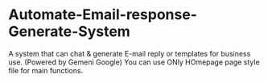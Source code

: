 # Automate-Email-response-Generate-System
A system that can chat &amp; generate E-mail reply or templates for business use. (Powered by Gemeni Google)
You can use ONly HOmepage page style file for main functions.
